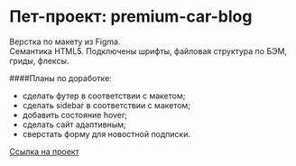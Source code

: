 # Пет-проект: premium-car-blog

Верстка по макету из Figma.  
Семантика HTML5.
Подключены шрифты, файловая структура по БЭМ, гриды, флексы.

####Планы по доработке:  
- сделать футер в соответствии с макетом;  
- сделать sidebar в соответствии с макетом;
- добавить состояние hover;
- сделать сайт адаптивным;
- сверстать форму для новостной подписки.

[Ссылка на проект](https://komkovaa.github.io/premium-car-blog/)
